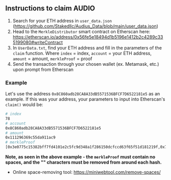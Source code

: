 ## Instructions to claim AUDIO
1. Search for your ETH address in `user_data.json` (https://github.com/Stakedllc/Audius_Data/blob/main/user_data.json)
2. Head to the `MerkleDistributor` smart contract on Etherscan here: https://etherscan.io/address/0x56fe5e18494d1b5196e1412b2c4289c335199080#writeContract
3. In `UserData.txt`, find your ETH address and fill in the parameters of the `claim` function. Where `index` = index, `account` = your ETH address, `amount` = amount, `merkleProof` = proof
5. Send the transaction through your chosen wallet (ex. Metamask, etc.) upon prompt from Etherscan 

### Example 
Let's use the address `0x8C860adb28CA8A33dB5571536BFCF7D6522181e5` as an example. If this was your address, your parameters to input into Etherscan's `claim()` would be:

```bash
# index
78
# account
0x8C860adb28CA8A33dB5571536BFCF7D6522181e5
# amount
0x111296369c55da911ac9
# merkleProof
[0x3e0775c15382bff7fd4101e2c5fc9d348a1f286150dcfccd63f65f51d181219f,0x7938d641416bd58b917fa1aab52ee2743c9ada74e4e54613f292b0b8fa06595b,0x81d2d3e0adef6011d11ad3146204b4e5fc1ebd64c82899d3352f76852d72acf5,0xffc6db6046f454aecd73953abb61b1e8bf514d90df58fe3d43acaee211790cda,0xaa65a4bd052e4d34b271f22453326c118fb0933d6afd2b8600ac96c61a4c3d1c,0x49246b9309ddfb41893cdb9b7c3652f367a6f82682145032b8a904bbcaf12541,0xd4b7aa12e78befc24463d994b98d83a364ec4639a7942c7b4735f12b5d298305,0x3d7e8e693caa7d0af8b8123faa0ed039569222fbbe3fca32f7b5d13b901721fd]
```

**Note, as seen in the above example - the `merkleProof` must contain no spaces, and the "" characters must be removed from around each hash.**
- Online space-removing tool: https://miniwebtool.com/remove-spaces/
